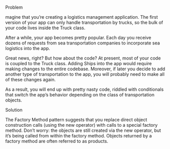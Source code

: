 Problem

magine that you’re creating a logistics management application. The first version of your app can only handle 
transportation by trucks, so the bulk of your code lives inside the Truck class.

After a while, your app becomes pretty popular. Each day you receive dozens of requests from sea transportation 
companies to incorporate sea logistics into the app.

Great news, right? But how about the code? At present, most of your code is coupled to the Truck class. Adding Ships 
into the app would require making changes to the entire codebase. Moreover, if later you decide to add another type of 
transportation to the app, you will probably need to make all of these changes again.

As a result, you will end up with pretty nasty code, riddled with conditionals that switch the app’s behavior depending 
on the class of transportation objects.


Solution

The Factory Method pattern suggests that you replace direct object construction calls (using the new operator) with 
calls to a special factory method. Don’t worry: the objects are still created via the new operator, but it’s being 
called from within the factory method. Objects returned by a factory method are often referred to as products.